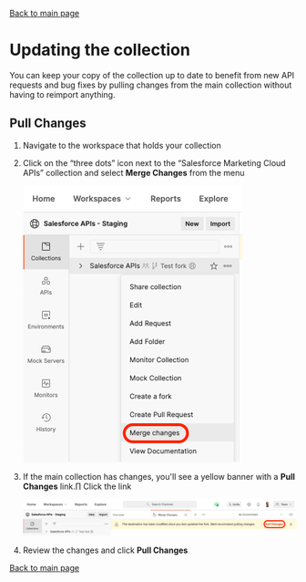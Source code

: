 [Back to main page](README.md)

# Updating the collection

You can keep your copy of the collection up to date to benefit from new API requests and bug fixes by pulling changes from the main collection without having to reimport anything.

## Pull Changes

1. Navigate to the workspace that holds your collection
2. Click on the “three dots” icon next to the “Salesforce Marketing Cloud APIs” collection and select **Merge Changes** from the menu

    ![Merge changes screenshot](images/merge-changes.png)

3. If the main collection has changes, you'll see a yellow banner with a **Pull Changes** link.∏ Click the link

    ![Pull changes screenshot](images/pull-changes.png)

4. Review the changes and click **Pull Changes**

[Back to main page](README.md)